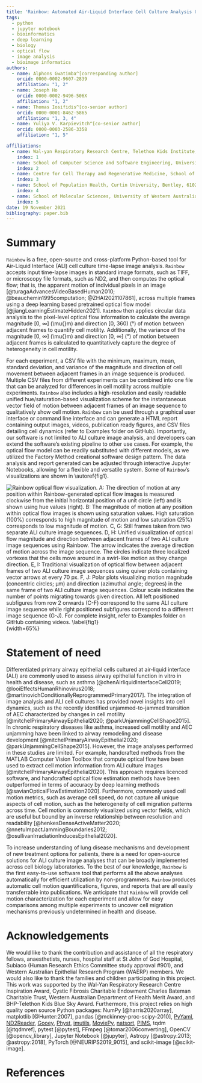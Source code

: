 ```yaml
---
title: 'Rainbow: Automated Air-Liquid Interface Cell Culture Analysis Using Deep Optical Flow'
tags:
  - python
  - jupyter notebook
  - bioinformatics
  - deep learning
  - biology
  - optical flow
  - image analysis
  - bioimage informatics
authors:
  - name: Alphons Gwatimba^[corresponding author]
    orcid: 0000-0002-9607-2839
    affiliation: "1, 2"
  - name: Joseph Ho
    orcid: 0000-0002-9496-506X
    affiliation: "1, 2"
  - name: Thomas Iosifidis^[co-senior author]
    orcid: 0000-0001-8462-5865
    affiliation: "1, 3, 4"
  - name: Yuliya V. Karpievitch^[co-senior author]
    orcid: 0000-0003-2586-3358
    affiliation: "1, 5"

affiliations:
  - name: Wal-yan Respiratory Research Centre, Telethon Kids Institute, University of Western Australia, Nedlands, 6009, Western Australia, Australia
    index: 1
  - name: School of Computer Science and Software Engineering, University of Western Australia, Nedlands, 6009, Western Australia, Australia
    index: 2
  - name: Centre for Cell Therapy and Regenerative Medicine, School of Medicine, University of Western Australia, Nedlands, 6009, Western Australia, Australia
    index: 3
  - name: School of Population Health, Curtin University, Bentley, 6102, Western Australia, Australia
    index: 4
  - name: School of Molecular Sciences, University of Western Australia, Nedlands, 6009, Western Australia, Australia
    index: 5
date: 19 November 2021
bibliography: paper.bib
---
```


# Summary

`Rainbow` is a free, open-source and cross-platform Python-based tool for Air-Liquid Interface (ALI) cell culture time-lapse image analysis. `Rainbow` accepts input time-lapse images in standard image formats, such as TIFF, or microscopy file formats, such as ND2, and then computes the optical flow; that is, the apparent motion of individual pixels in an image [@turagaAdvancesVideoBasedHuman2010; @beauchemin1995computation; @ZHAI2021107861], across multiple frames using a deep learning based pretrained optical flow model [@jiangLearningEstimateHidden2021]. `Rainbow` then applies circular data analysis to the pixel-level optical flow information to calculate the average magnitude [0, ∞] (\mu{}m) and direction [0, 360) (°) of motion between adjacent frames to quantify cell motility. Additionally, the variance of the magnitude [0, ∞] (\mu{}m) and direction [0, ∞] (°) of motion between adjacent frames is calculated to quantitatively capture the degree of heterogeneity in cell motility.

For each experiment, a CSV file with the minimum, maximum, mean, standard deviation, and variance of the magnitude and direction of cell movement between adjacent frames in an image sequence is produced. Multiple CSV files from different experiments can be combined into one file that can be analyzed for differences in cell motility across multiple experiments. `Rainbow` also includes a high-resolution and easily readable unified hue/saturation-based visualization scheme for the instantaneous vector field of motion between adjacent frames of an image sequence to qualitatively show cell motion. `Rainbow` can be used through a graphical user interface or command line interface and can generate a HTML report containing output images, videos, publication ready figures, and CSV files detailing cell dynamics (refer to Examples folder on GitHub). Importantly, our software is not limited to ALI culture image analysis, and developers can extend the software’s existing pipeline to other use cases. For example, the optical flow model can be readily substituted with different models, as we utilized the Factory Method creational software design pattern. The data analysis and report generated can be adjusted through interactive Jupyter Notebooks, allowing for a flexible and versatile system. Some of `Rainbow`’s visualizations are shown in \autoref{fig1}.

![`Rainbow` optical flow visualization. **A:** The direction of motion at any position within `Rainbow`-generated optical flow images is measured clockwise from the initial horizontal position of a unit circle (left) and is shown using hue values (right). **B:** The magnitude of motion at any position within optical flow images is shown using saturation values. High saturation (100%) corresponds to high magnitude of motion and low saturation (25%) corresponds to low magnitude of motion. **C, G:** Still frames taken from two separate ALI culture image sequences. **D, H:** Unified visualization of optical flow magnitude and direction between adjacent frames of two ALI culture image sequences using `Rainbow`. The arrow indicates the average direction of motion across the image sequence. The circles indicate three localized vortexes that the cells move around in a swirl-like motion as they change direction. **E, I:** Traditional visualization of optical flow between adjacent frames of two ALI culture image sequences using quiver plots containing vector arrows at every 70 px. **F, J:** Polar plots visualizing motion magnitude (concentric circles; µm) and direction (azimuthal angle; degrees) in the same frame of two ALI culture image sequences. Colour scale indicates the number of points migrating towards given direction. All left positioned subfigures from row 2 onwards (C-F) correspond to the same ALI culture image sequence while right positioned subfigures correspond to a different image sequence (G-J). For complete insight, refer to Examples folder on GitHub containing videos. \label{fig1}](figure_1.png){width=65%}

# Statement of need

Differentiated primary airway epithelial cells cultured at air-liquid interface (ALI) are commonly used to assess airway epithelial function in vitro in health and disease, such as asthma [@chenAirliquidInterfaceCell2019; @looiEffectsHumanRhinovirus2018; @martinovichConditionallyReprogrammedPrimary2017]. The integration of image analysis and ALI cell cultures has provided novel insights into cell dynamics, such as the recently identified unjammed-to-jammed transition of AEC characterized by changes in cell motility [@mitchelPrimaryAirwayEpithelial2020; @parkUnjammingCellShape2015]. In chronic respiratory diseases like asthma, increased cell motility and AEC unjamming have been linked to airway remodeling and disease development [@mitchelPrimaryAirwayEpithelial2020; @parkUnjammingCellShape2015]. However, the image analyses performed in these studies are limited. For example, handcrafted methods from the MATLAB Computer Vision Toolbox that compute optical flow have been used to extract cell motion information from ALI culture images [@mitchelPrimaryAirwayEpithelial2020]. This approach requires licenced software, and handcrafted optical flow estimation methods have been outperformed in terms of accuracy by deep learning methods [@savianOpticalFlowEstimation2020]. Furthermore, commonly used cell motion metrics, such as average cell speed, do not capture all unique aspects of cell motion, such as the heterogeneity of cell migration patterns across time. Cell motion is commonly visualized using vector fields, which are useful but bound by an inverse relationship between resolution and readability [@henkesDenseActiveMatter2020; @nnetuImpactJammingBoundaries2012; @osullivanIrradiationInducesEpithelial2020].

To increase understanding of lung disease mechanisms and development of new treatment options for patients, there is a need for open-source solutions for ALI culture image analyses that can be broadly implemented across cell biology laboratories. To the best of our knowledge, `Rainbow` is the first easy-to-use software tool that performs all the above analyses automatically for efficient utilization by non-programmers. `Rainbow` produces automatic cell motion quantifications, figures, and reports that are all easily transferrable into publications. We anticipate that `Rainbow` will provide cell motion characterization for each experiment and allow for easy comparisons among multiple experiments to uncover cell migration mechanisms previously undetermined in health and disease.

# Acknowledgements

We would like to thank the contribution and assistance of all the respiratory fellows, anaesthetists, nurses, hospital staff at St John of God Hospital, Subiaco (Human Research Ethics Committee study approval #901), and Western Australian Epithelial Research Program (WAERP) members. We would also like to thank the families and children participating in this project. This work was supported by the Wal-Yan Respiratory Research Centre Inspiration Award, Cystic Fibrosis Charitable Endowment Charles Bateman Charitable Trust, Western Australian Department of Health Merit Award, and BHP-Telethon Kids Blue Sky Award. Furthermore, this project relies on high quality open source Python packages: NumPy [@harris2020array], matplotlib [@Hunter:2007], pandas [@mckinney-proc-scipy-2010], [PyYaml](https://pyyaml.org/wiki/PyYAMLDocumentation), [ND2Reader](https://github.com/Open-Science-Tools/nd2reader), [Gooey](https://github.com/chriskiehl/Gooey), [Physt](https://physt.readthedocs.io/en/latest/index.html#), [imutils](https://github.com/PyImageSearch/imutils), [MoviePy](https://zulko.github.io/moviepy/), [natsort](https://github.com/SethMMorton/natsort), [PIMS](http://soft-matter.github.io/pims/v0.5/#), tqdm [@tqdmref], pytest [@pytest], FFmpeg [@tomar2006converting], OpenCV [@opencv_library], Jupyter Notebook [@jupyter], Astropy [@astropy:2013; @astropy:2018], PyTorch [@NEURIPS2019_9015], and scikit-image [@scikit-image].

# References

